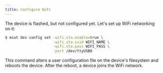 ```yaml
---
title: Configure WiFi
---
```


The device is flashed, but not configured yet.
Let's set up WiFi networking on it:

```sh
$ miot dev config set -wifi.sta.enable=true \
                      -wifi.sta.ssid WIFI_NAME \
                      -wifi.sta.pass WIFI_PASS \
                      -port /dev/ttyUSB0
```

This command alters a user configuration file on the device's filesystem
and reboots the device. After the reboot, a device joins the WiFi network.
